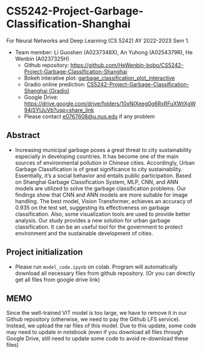 # CS5242-Project-Garbage-Classification-Shanghai
For Neural Networks and Deep Learning (CS 5242) AY 2022-2023 Sem 1.
* Team member: Li Guoshen (A0237348X), An Yuhong (A0254379R), He Wenbin (A0237325H)
    * Github repository: https://github.com/HeWenbin-bobo/CS5242-Project-Garbage-Classification-Shanghai
    * Bokeh interative plot: [garbage_classification_plot_interactive](https://hewenbin-bobo.github.io/garbage_classification_plot_interactive.html)
    * Gradio online prediction: [CS5242-Project-Garbage-Classification-Shanghai (Gradio)](https://huggingface.co/spaces/wenbin1996/CS5242-Project-Garbage-Classification-Shanghai)
    * Google Drive: https://drive.google.com/drive/folders/10xNIXeeg0g6RxRFuXWtXgW94jSYIJuVb?usp=share_link
    * Please contact e0767608@u.nus.edu if any problem
## Abstract
* Increasing municipal garbage poses a great threat to city sustainability especially in developing countries. It has become one of the main sources of environmental pollution in Chinese cities. Accordingly, Urban Garbage Classification is of great significance to city sustainability. Essentially, it’s a social behavior and entails public participation. Based on Shanghai Garbage Classification System, MLP, CNN, and ANN models are utilized to solve the garbage classification problems. Our findings show that CNN and ANN models are more suitable for image handling. The best model, Vision Transformer, achieves an accuracy of 0.935 on the test set, suggesting its effectiveness on garbage classification. Also, some visualization tools are used to provide better analysis. Our study provides a new solution for urban garbage classification. It can be an useful tool for the government to protect environment and the sustainable development of cities.

## Project initialization
* Please run `model_code.ipynb` on colab. Program will automatically download all necessary files from github repository. (Or you can directly get all files from google drive link)

## MEMO
Since the well-trained VIT model is too large, we have to remove it in our Github repository (otherwise, we need to pay the Github LFS service). Instead, we upload the rar files of this model. Due to this update, some code may need to update in notebook (even if you download all files through Google Drive, still need to update some code to avoid re-download these files)